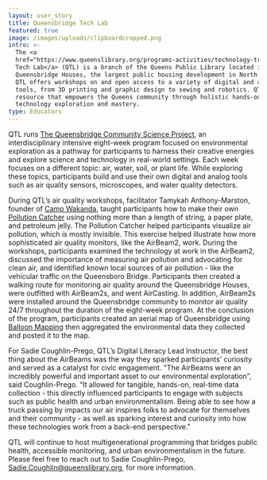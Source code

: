 ```yaml
---
layout: user_story
title: Queensbridge Tech Lab
featured: true
image: /images/uploads/clipboardcropped.png
intro: >-
  The <a
  href="https://www.queenslibrary.org/programs-activities/technology-training/queensbridge-tech-lab">Queensbridge
  Tech Lab</a> (QTL) is a branch of the Queens Public Library located in the
  Queensbridge Houses, the largest public housing development in North America.
  QTL offers workshops on and open access to a variety of digital and analog
  tools, from 3D printing and graphic design to sewing and robotics. QTL is a
  resource that empowers the Queens community through holistic hands-on
  technology exploration and mastery.
type: Educators
---
```

QTL runs <a href="https://docs.google.com/presentation/d/14wsqd3VxVVyZqT6v8L07ggNV4jMWRjhbqzY0mzti2gU/edit?usp=sharing">The Queensbridge Community Science Project</a>, an interdisciplinary intensive eight-week program focused on environmental exploration as a pathway for participants to harness their creative energies and explore science and technology in real-world settings. Each week focuses on a different topic: air, water, soil, or plant life. While exploring these topics, participants build and use their own digital and analog tools such as air quality sensors, microscopes, and water quality detectors.

During QTL’s air quality workshops, facilitator Tamykah Anthony-Marston, founder of <a href="https://www.bkreader.com/2018/03/07/kids-become-science-superheroes-spring-break-camp-wakanda/">Camp Wakanda</a>, taught participants how to make their own <a href="https://www.youtube.com/watch?v=9uVdi-3AqRE">Pollution Catcher</a> using nothing more than a length of string, a paper plate, and petroleum jelly. The Pollution Catcher helped participants visualize air pollution, which is mostly invisible. This exercise helped illustrate how more sophisticated air quality monitors, like the AirBeam2, work. During the workshops, participants examined the technology at work in the AirBeam2, discussed the importance of measuring air pollution and advocating for clean air, and identified known local sources of air pollution - like the vehicular traffic on the Queensboro Bridge. Participants then created a walking route for monitoring air quality around the Queensbridge Houses, were outfitted with AirBeam2s, and went AirCasting. In addition, AirBeam2s were installed around the Queensbridge community to monitor air quality 24/7 throughout the duration of the eight-week program. At the conclusion of the program, participants created an aerial map of Queensbridge using <a href="https://publiclab.org/wiki/balloon-mapping">Balloon Mapping</a> then aggregated the environmental data they collected and posted it to the map.

For Sadie Coughlin-Prego, QTL’s Digital Literacy Lead Instructor, the best thing about the AirBeams was the way they sparked participants’ curiosity and served as a catalyst for civic engagement. "The AirBeams were an incredibly powerful and important asset to our environmental exploration”, said Coughlin-Prego.  “It allowed for tangible, hands-on, real-time data collection - this directly influenced participants to engage with subjects such as public health and urban environmentalism. Being able to see how a truck passing by impacts our air inspires folks to advocate for themselves and their community - as well as sparking interest and curiosity into how these technologies work from a back-end perspective."

QTL will continue to host multigenerational programming that bridges public health, accessible monitoring, and urban environmentalism in the future. Please feel free to reach out to Sadie Coughlin-Prego, Sadie.Coughlin@queenslibrary.org, for more information.
